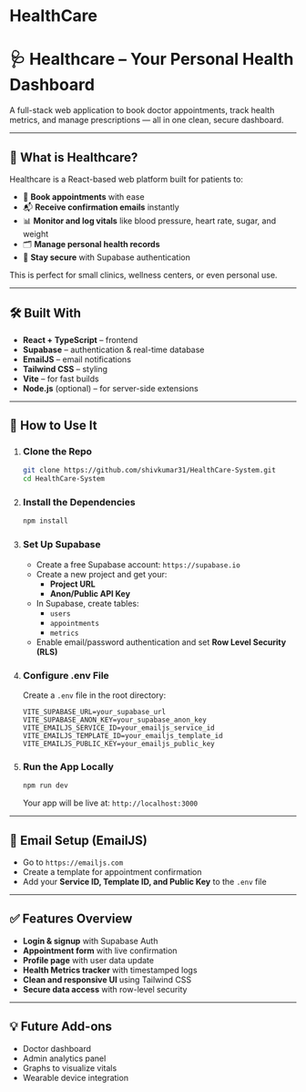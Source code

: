 # HealthCare


# 🩺 Healthcare – Your Personal Health Dashboard

A full-stack web application to book doctor appointments, track health metrics, and manage prescriptions — all in one clean, secure dashboard.

-----

## 🌟 What is Healthcare?

Healthcare is a React-based web platform built for patients to:

  * 📅 **Book appointments** with ease
  * 📬 **Receive confirmation emails** instantly
  * 📊 **Monitor and log vitals** like blood pressure, heart rate, sugar, and weight
  * 🗂 **Manage personal health records**
  * 🔐 **Stay secure** with Supabase authentication

This is perfect for small clinics, wellness centers, or even personal use.

-----

## 🛠 Built With

  * **React + TypeScript** – frontend
  * **Supabase** – authentication & real-time database
  * **EmailJS** – email notifications
  * **Tailwind CSS** – styling
  * **Vite** – for fast builds
  * **Node.js** (optional) – for server-side extensions

-----

## 🚀 How to Use It

1.  ### Clone the Repo

    ```bash
    git clone https://github.com/shivkumar31/HealthCare-System.git
    cd HealthCare-System
    ```

2.  ### Install the Dependencies

    ```bash
    npm install
    ```

3.  ### Set Up Supabase

      * Create a free Supabase account: `https://supabase.io`
      * Create a new project and get your:
          * **Project URL**
          * **Anon/Public API Key**
      * In Supabase, create tables:
          * `users`
          * `appointments`
          * `metrics`
      * Enable email/password authentication and set **Row Level Security (RLS)**

4.  ### Configure .env File

    Create a `.env` file in the root directory:

    ```
    VITE_SUPABASE_URL=your_supabase_url
    VITE_SUPABASE_ANON_KEY=your_supabase_anon_key
    VITE_EMAILJS_SERVICE_ID=your_emailjs_service_id
    VITE_EMAILJS_TEMPLATE_ID=your_emailjs_template_id
    VITE_EMAILJS_PUBLIC_KEY=your_emailjs_public_key
    ```

5.  ### Run the App Locally

    ```bash
    npm run dev
    ```

    Your app will be live at: `http://localhost:3000`

-----

## 📧 Email Setup (EmailJS)

  * Go to `https://emailjs.com`
  * Create a template for appointment confirmation
  * Add your **Service ID, Template ID, and Public Key** to the `.env` file

-----

## ✅ Features Overview

  * **Login & signup** with Supabase Auth
  * **Appointment form** with live confirmation
  * **Profile page** with user data update
  * **Health Metrics tracker** with timestamped logs
  * **Clean and responsive UI** using Tailwind CSS
  * **Secure data access** with row-level security

-----

## 💡 Future Add-ons

  * Doctor dashboard
  * Admin analytics panel
  * Graphs to visualize vitals
  * Wearable device integration


